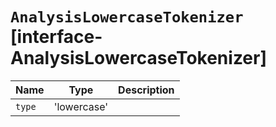 # `AnalysisLowercaseTokenizer` [interface-AnalysisLowercaseTokenizer]

| Name | Type | Description |
| - | - | - |
| `type` | 'lowercase' | &nbsp; |
